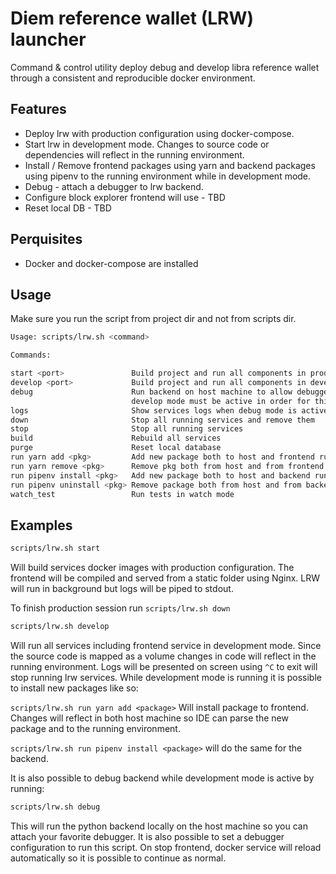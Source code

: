 # Diem reference wallet (LRW) launcher
Command & control utility deploy debug and develop libra reference wallet through a consistent and reproducible docker environment.


## Features
- Deploy lrw with production configuration using docker-compose.
- Start lrw in development mode. Changes to source code or dependencies will reflect in the running environment.
- Install / Remove frontend packages using yarn and backend packages using pipenv to the running environment while in development mode.
- Debug - attach a debugger to lrw backend.
- Configure block explorer frontend will use - TBD
- Reset local DB - TBD 

## Perquisites
- Docker and docker-compose are installed

## Usage
Make sure you run the script from project dir and not from scripts dir.
```bash
Usage: scripts/lrw.sh <command>

Commands:

start <port>               Build project and run all components in production mode.
develop <port>             Build project and run all components in development mode.
debug                      Run backend on host machine to allow debugger attachment.
                           develop mode must be active in order for this to work.
logs                       Show services logs when debug mode is active
down                       Stop all running services and remove them
stop                       Stop all running services
build                      Rebuild all services
purge                      Reset local database
run yarn add <pkg>         Add new package both to host and frontend running container in debug mode
run yarn remove <pkg>      Remove pkg both from host and from frontend running container in debug mode
run pipenv install <pkg>   Add new package both to host and backend running container in debug mode
run pipenv uninstall <pkg> Remove package both from host and from backend running container in debug mode
watch_test                 Run tests in watch mode
```


## Examples
```bash
scripts/lrw.sh start
```
Will build services docker images with production configuration. The frontend will be compiled and served from a static folder
using Nginx.
LRW will run in background but logs will be piped to stdout.

To finish production session run ```scripts/lrw.sh down```

```bash
scripts/lrw.sh develop
```
Will run all services including frontend service in development mode.
Since the source code is mapped as a volume changes in code will reflect in the running environment.
Logs will be presented on screen using ```^C``` to exit will stop running lrw services.
While development mode is running it is possible to install new packages like so:

```scripts/lrw.sh run yarn add <package>```
Will install package to frontend. Changes will reflect in both host machine so IDE can parse the new package and to the running environment.

```scripts/lrw.sh run pipenv install <package>``` will do the same for the backend.

It is also possible to debug backend while development mode is active by running:
```bash
scripts/lrw.sh debug
```

This will run the python backend locally on the host machine so you can attach your favorite debugger.
It is also possible to set a debugger configuration to run this script.
On stop frontend, docker service will reload automatically so it is possible to continue as normal.

